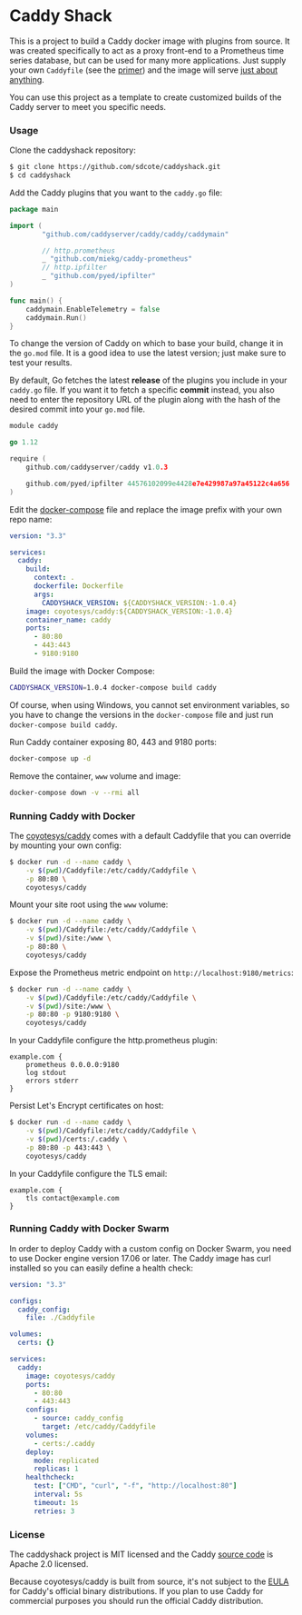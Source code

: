 # Caddy Shack
This is a project to build a Caddy docker image with plugins from source. It was created specifically to act as a proxy front-end to a Prometheus time series database, but can be used for many more applications. Just supply your own `Caddyfile` (see the [primer](https://caddyserver.com/tutorial/caddyfile)) and the image will serve [just about anything](https://github.com/caddyserver/examples).

You can use this project as a template to create customized builds of the Caddy server to meet you specific needs. 

### Usage

Clone the caddyshack repository:

```bash
$ git clone https://github.com/sdcote/caddyshack.git
$ cd caddyshack
```

Add the Caddy plugins that you want to the `caddy.go` file:

```go
package main

import (
        "github.com/caddyserver/caddy/caddy/caddymain"

        // http.prometheus
        _ "github.com/miekg/caddy-prometheus"
        // http.ipfilter
        _ "github.com/pyed/ipfilter"
)

func main() {
	caddymain.EnableTelemetry = false
	caddymain.Run()
}
```

To change the version of Caddy on which to base your build, change it in the `go.mod` file. It is a good idea to use the latest version; just make sure to test your results. 

By default, Go fetches the latest **release** of the plugins you include in your `caddy.go` file. If you want it to fetch a specific **commit** instead, you also need to enter the repository URL of the plugin along with the hash of the desired commit into your `go.mod` file.

```go
module caddy

go 1.12

require (
	github.com/caddyserver/caddy v1.0.3

	github.com/pyed/ipfilter 44576102099e4428e7e429987a97a45122c4a656
)
```

Edit the [docker-compose](https://github.com/sdcote/caddyshack/blob/master/docker-compose.yml) file and replace the image prefix with your own repo name:

```yaml
version: "3.3"

services:
  caddy:
    build:
      context: .
      dockerfile: Dockerfile
      args:
        CADDYSHACK_VERSION: ${CADDYSHACK_VERSION:-1.0.4}
    image: coyotesys/caddy:${CADDYSHACK_VERSION:-1.0.4}
    container_name: caddy
    ports:
      - 80:80
      - 443:443
      - 9180:9180
```

Build the image with Docker Compose:

```bash
CADDYSHACK_VERSION=1.0.4 docker-compose build caddy
```
Of course, when using Windows, you cannot set environment variables, so you have to change the versions in the `docker-compose` file and just run `docker-compose build caddy`.

Run Caddy container exposing 80, 443 and 9180 ports:

```bash
docker-compose up -d
```

Remove the container, `www` volume and image:

```bash
docker-compose down -v --rmi all
```

### Running Caddy with Docker

The [coyotesys/caddy](https://hub.docker.com/r/coyotesys/caddy/) comes with a default Caddyfile that you can override by mounting your own config:

```bash
$ docker run -d --name caddy \
    -v $(pwd)/Caddyfile:/etc/caddy/Caddyfile \
    -p 80:80 \
    coyotesys/caddy
```

Mount your site root using the `www` volume:

```bash
$ docker run -d --name caddy \
    -v $(pwd)/Caddyfile:/etc/caddy/Caddyfile \
    -v $(pwd)/site:/www \
    -p 80:80 \
    coyotesys/caddy
```

Expose the Prometheus metric endpoint on `http://localhost:9180/metrics`:

```bash
$ docker run -d --name caddy \
    -v $(pwd)/Caddyfile:/etc/caddy/Caddyfile \
    -v $(pwd)/site:/www \
    -p 80:80 -p 9180:9180 \
    coyotesys/caddy
```

In your Caddyfile configure the http.prometheus plugin:

```
example.com {
    prometheus 0.0.0.0:9180
    log stdout
    errors stderr
}
```

Persist Let's Encrypt certificates on host:

```bash
$ docker run -d --name caddy \
    -v $(pwd)/Caddyfile:/etc/caddy/Caddyfile \
    -v $(pwd)/certs:/.caddy \
    -p 80:80 -p 443:443 \
    coyotesys/caddy
```

In your Caddyfile configure the TLS email:

```
example.com {
    tls contact@example.com
}
```

### Running Caddy with Docker Swarm

In order to deploy Caddy with a custom config on Docker Swarm, you need to use Docker engine version 17.06 or later. The Caddy image has curl installed so you can easily define a health check:

```yaml
version: "3.3"

configs:
  caddy_config:
    file: ./Caddyfile

volumes:
  certs: {}

services:
  caddy:
    image: coyotesys/caddy
    ports:
      - 80:80
      - 443:443
    configs:
      - source: caddy_config
        target: /etc/caddy/Caddyfile
    volumes:
      - certs:/.caddy
    deploy:
      mode: replicated
      replicas: 1    
    healthcheck:
      test: ["CMD", "curl", "-f", "http://localhost:80"]
      interval: 5s
      timeout: 1s
      retries: 3
```

### License

The caddyshack project is MIT licensed and the Caddy [source code](https://github.com/caddyserver/caddy/blob/master/LICENSE.txt) is Apache 2.0 licensed. 

Because coyotesys/caddy is built from source, it's not subject to the [EULA](https://github.com/caddyserver/caddy/blob/545fa844bbd188c1e5bff6926e5c410e695571a0/dist/EULA.txt) for Caddy's official binary distributions. If you plan to use Caddy for commercial purposes you should run the official Caddy distribution. 
